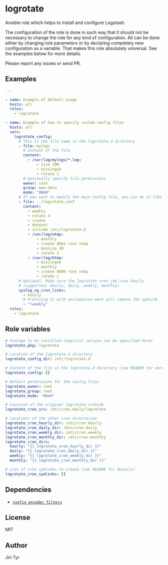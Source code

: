 logrotate
=========

Ansible role which helps to install and configure Logstash.

The configuration of the role is done in such way that it should not be
necessary to change the role for any kind of configuration. All can be
done either by changing role parameters or by declaring completely new
configuration as a variable. That makes this role absolutely
universal. See the examples below for more details.

Please report any issues or send PR.


Examples
--------

```yaml
---

- name: Example of default usage
  hosts: all
  roles:
    - logrotate

- name: Example of how to specify custom config files
  hosts: all
  vars:
    logrotate_config:
      # This is the file name in the logrotate.d directory
      - file: mylogs
        # Content of the file
        content:
          - /var/log/mylogs/*.log:
              - size 10M
              - missingok
              - rotate 1
        # Optionally specify file permissions
        owner: root
        group: www-data
        mode: "0660"
      # If you want to modify the main config file, you can do it like this
      - file: ../logrotate.conf
        content:
          - weekly
          - rotate 4
          - create
          - dateext
          - include /etc/logrotate.d
          - /var/log/wtmp:
              - monthly
              - create 0664 root utmp
              - minsize 1M
              - rotate 1
          - /var/log/btmp:
              - missingok
              - monthly
              - create 0600 root utmp
              - rotate 1
      # Optional: Make sure the logrotate cron job runs hourly
      # (supported: hourly, daily, weekly, monthly)
      syslog_ng_cron_links:
        - hourly
        # Prefixing it with exclamation mark will remove the symlink
        - "!weekly"
  roles:
    - logrotate
```


Role variables
--------------

```yaml
# Package to be installed (explicit version can be specified here)
logrotate_pkg: logrotate

# Location of the logrotate.d directory
logrotate_config_dir: /etc/logrotate.d

# Content of the file in the logrotate.d directory (see README for more details)
logrotate_config: []

# Default permissions for the config files
logrotate_owner: root
logrotate_group: root
logrotate_mode: "0644"

# Location of the original logrotate cronjob
logrotate_cron_src: /etc/cron.daily/logrotate

# Locations of the other cron directories
logrotate_cron_hourly_dir: /etc/cron.hourly
logrotate_cron_daily_dir: /etc/cron.daily
logrotate_cron_weekly_dir: /etc/cron.weekly
logrotate_cron_monthly_dir: /etc/cron.monthly
logrotate_cron_dirs:
  hourly: "{{ logrotate_cron_hourly_dir }}"
  daily: "{{ logrotate_cron_daily_dir }}"
  weekly: "{{ logrotate_cron_weekly_dir }}"
  monthly: "{{ logrotate_cron_monthly_dir }}"

# List of cron symlinks to create (see README for details)
logrotate_cron_symlinks: []
```


Dependencies
------------

- [`config_encoder_filters`](https://github.com/jtyr/ansible-config_encoder_filters)


License
-------

MIT


Author
------

Jiri Tyr
